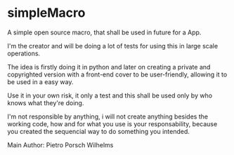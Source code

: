 # simpleMacro
A simple open source macro, that shall be used in future for a App.

I'm the creator and will be doing a lot of tests for using this in large scale operations.

The idea is firstly doing it in python and later on creating a private and copyrighted version with a front-end cover to be user-friendly, allowing it to be used in a easy way.

Use it in your own risk, it only a test and this shall be used only by who knows what they're doing.

I'm not responsible by anything, i will not create anything besides the working code, how and for what you use is your responsability, because you created the sequencial way to do something you intended.





Main Author: Pietro Porsch Wilhelms
